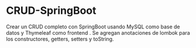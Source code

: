 # CRUD-SpringBoot
Crear un CRUD completo con SpringBoot usando  MySQL como base de datos y Thymeleaf como frontend . Se agregan anotaciones de lombok para los constructores, getters, setters y toString.
